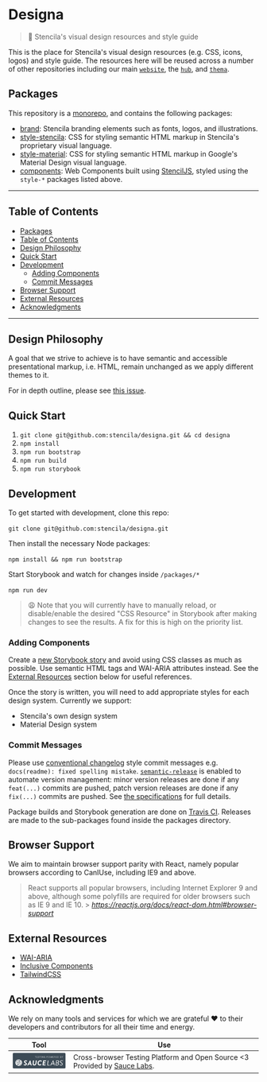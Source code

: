 # Designa

> 🎨 Stencila's visual design resources and style guide

This is the place for Stencila's visual design resources (e.g. CSS, icons,
logos) and style guide. The resources here will be reused across a number of
other repositories including our main [`website`](https://github.com/stencila/website), the
[`hub`](https://github.com/stencila/hub), and [`thema`](https://github.com/stencila/thema).

## Packages

This repository is a [monorepo](https://en.wikipedia.org/wiki/Monorepo), and contains the following packages:

- [brand](./packages/brand): Stencila branding elements such as fonts, logos, and illustrations.
- [style-stencila](./packages/style-stencila): CSS for styling semantic HTML markup in Stencila's proprietary visual language.
- [style-material](./packages/style-material): CSS for styling semantic HTML markup in Google's Material Design visual language.
- [components](./packages/components): Web Components built using [StencilJS](https://stenciljs.com), styled using the `style-*` packages listed above.

---

## Table of Contents

- [Packages](#packages)
- [Table of Contents](#table-of-contents)
- [Design Philosophy](#design-philosophy)
- [Quick Start](#quick-start)
- [Development](#development)
  - [Adding Components](#adding-components)
  - [Commit Messages](#commit-messages)
- [Browser Support](#browser-support)
- [External Resources](#external-resources)
- [Acknowledgments](#acknowledgments)

---

## Design Philosophy

A goal that we strive to achieve is to have semantic and accessible
presentational markup, i.e. HTML, remain unchanged as we apply different
themes to it.

For in depth outline, please see [this
issue](https://github.com/stencila/designa/issues/9).

## Quick Start

1. `git clone git@github.com:stencila/designa.git && cd designa`
2. `npm install`
3. `npm run bootstrap`
4. `npm run build`
5. `npm run storybook`

## Development

To get started with development, clone this repo:

`git clone git@github.com:stencila/designa.git`

Then install the necessary Node packages:

`npm install && npm run bootstrap`

Start Storybook and watch for changes inside `/packages/*`

`npm run dev`

> 😩 Note that you will currently have to manually reload, or disable/enable the desired "CSS Resource" in Storybook after making changes to see the results. A fix for this is high on the priority list.

### Adding Components

Create a [new Storybook story](https://storybook.js.org/docs/basics/writing-stories/)
and avoid using CSS classes as much as possible. Use semantic HTML tags and WAI-ARIA
attributes instead. See the [External Resources](#External-Resources) section
below for useful references.

Once the story is written, you will need to add appropriate styles for each design system.
Currently we support:

- Stencila's own design system
- Material Design system

### Commit Messages

Please use [conventional
changelog](https://github.com/conventional-changelog/conventional-changelog)
style commit messages e.g. `docs(readme): fixed spelling mistake`.
[`semantic-release`](https://github.com/semantic-release/semantic-release) is
enabled to automate version management: minor version releases are done if
any `feat(...)` commits are pushed, patch version releases are done if any
`fix(...)` commits are pushed. See [the
specifications](https://www.conventionalcommits.org/en/v1.0.0-beta.2/) for
full details.

Package builds and Storybook generation are done on [Travis
CI](https://travis-ci.org/stencila/designa). Releases are made to the sub-packages
found inside the packages directory.

## Browser Support

We aim to maintain browser support parity with React, namely popular browsers
according to CanIUse, including IE9 and above.

> React supports all popular browsers, including Internet Explorer 9 and
> above, although some polyfills are required for older browsers such as IE 9
> and IE 10. > _https://reactjs.org/docs/react-dom.html#browser-support_

## External Resources

- [WAI-ARIA](https://www.w3.org/TR/wai-aria-practices-1.1)
- [Inclusive Components](https://inclusive-components.design)
- [TailwindCSS](https://tailwindcss.com)

## Acknowledgments

We rely on many tools and services for which we are grateful ❤ to their developers and contributors for all their time and energy.

| Tool                                                                                                                    | Use                                                                                                |
| ----------------------------------------------------------------------------------------------------------------------- | -------------------------------------------------------------------------------------------------- |
| <a href="Sauce Labs"><img src="./.github/PoweredBySauceLabs.svg" width="150" alt="Testing powered by Sauce Labs" /></a> | Cross-browser Testing Platform and Open Source <3 Provided by [Sauce Labs](https://saucelabs.com). |

